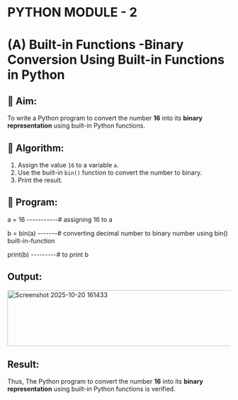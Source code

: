 # PYTHON MODULE - 2
# (A) Built-in Functions -Binary Conversion Using Built-in Functions in Python

## 🎯 Aim:
To write a Python program to convert the number **16** into its **binary representation** using built-in Python functions.

## 🧠 Algorithm:
1. Assign the value `16` to a variable `a`.
2. Use the built-in `bin()` function to convert the number to binary.
3. Print the result.

## 🧾 Program:

a = 16 -----------# assigning 16 to a

b = bin(a) -------# converting decimal number to binary number using bin() built-in-function

print(b) ---------# to print b

## Output:

<img width="905" height="126" alt="Screenshot 2025-10-20 161433" src="https://github.com/user-attachments/assets/3b7be924-612b-4c4c-bee9-bb6ff5687047" />

## Result:
Thus, The Python program to convert the number **16** into its **binary representation** using built-in Python functions is verified.
